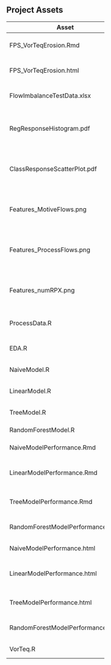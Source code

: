 Project Assets
--------------

<table style="width:51%;">
<colgroup>
<col width="19%" />
<col width="22%" />
<col width="9%" />
</colgroup>
<thead>
<tr class="header">
<th>Asset</th>
<th align="center">Location</th>
<th align="right">Description</th>
</tr>
</thead>
<tbody>
<tr class="odd">
<td>FPS_VorTeqErosion.Rmd</td>
<td align="center">csx415-project/src/Markdown</td>
<td align="right">Formal Problem Statement</td>
</tr>
<tr class="even">
<td>FPS_VorTeqErosion.html</td>
<td align="center">csx415-project/reports</td>
<td align="right">Formal Problem Statement</td>
</tr>
<tr class="odd">
<td>FlowImbalanceTestData.xlsx</td>
<td align="center">csx415-project/data</td>
<td align="right">Model Training/Test Data</td>
</tr>
<tr class="even">
<td>RegResponseHistogram.pdf</td>
<td align="center">csx415-project/graphs</td>
<td align="right">Histogram of Erosion Potential (response) data</td>
</tr>
<tr class="odd">
<td>ClassResponseScatterPlot.pdf</td>
<td align="center">csx415-project/graphs</td>
<td align="right">Scatter Plot of Erosion Risk (response) data</td>
</tr>
<tr class="even">
<td>Features_MotiveFlows.png</td>
<td align="center">csx415-project/graphs</td>
<td align="right">Feature visualization - RPX Motive flows (12X)</td>
</tr>
<tr class="odd">
<td>Features_ProcessFlows.png</td>
<td align="center">csx415-project/graphs</td>
<td align="right">Feature visualization - RPX Process flows (12X)</td>
</tr>
<tr class="even">
<td>Features_numRPX.png</td>
<td align="center">csx415-project/graphs</td>
<td align="right">Feature visualization - number of RPXs running</td>
</tr>
<tr class="odd">
<td>ProcessData.R</td>
<td align="center">csx415-project/munge</td>
<td align="right">Data processing and splitting</td>
</tr>
<tr class="even">
<td>EDA.R</td>
<td align="center">csx415-project/src/Models</td>
<td align="right">Exploratory Data Analysis</td>
</tr>
<tr class="odd">
<td>NaiveModel.R</td>
<td align="center">csx415-project/src/Models</td>
<td align="right">Naive Model</td>
</tr>
<tr class="even">
<td>LinearModel.R</td>
<td align="center">csx415-project/src/Models</td>
<td align="right">Linear Regression Model</td>
</tr>
<tr class="odd">
<td>TreeModel.R</td>
<td align="center">csx415-project/src/Models</td>
<td align="right">Decision Tree Model</td>
</tr>
<tr class="even">
<td>RandomForestModel.R</td>
<td align="center">csx415-project/src/Models</td>
<td align="right">Random Forest Model</td>
</tr>
<tr class="odd">
<td>NaiveModelPerformance.Rmd</td>
<td align="center">csx415-project/src/Markdown</td>
<td align="right">Naive Model Performance</td>
</tr>
<tr class="even">
<td>LinearModelPerformance.Rmd</td>
<td align="center">csx415-project/src/Markdown</td>
<td align="right">Linear Regression Model Performance</td>
</tr>
<tr class="odd">
<td>TreeModelPerformance.Rmd</td>
<td align="center">csx415-project/src/Markdown</td>
<td align="right">Decision Tree Model Performance</td>
</tr>
<tr class="even">
<td>RandomForestModelPerformance.Rmd</td>
<td align="center">csx415-project/src/Markdown</td>
<td align="right">Random Forest Model Performance</td>
</tr>
<tr class="odd">
<td>NaiveModelPerformance.html</td>
<td align="center">csx415-project/src/reports</td>
<td align="right">Naive Model Performance</td>
</tr>
<tr class="even">
<td>LinearModelPerformance.html</td>
<td align="center">csx415-project/src/reports</td>
<td align="right">Linear Regression Model Performance</td>
</tr>
<tr class="odd">
<td>TreeModelPerformance.html</td>
<td align="center">csx415-project/src/reports</td>
<td align="right">Decision Tree Model Performance</td>
</tr>
<tr class="even">
<td>RandomForestModelPerformance.html</td>
<td align="center">csx415-project/src/reports</td>
<td align="right">Random Forest Model Performance</td>
</tr>
<tr class="odd">
<td>VorTeq.R</td>
<td align="center">csx415-project/pkgs</td>
<td align="right">Model Predictor</td>
</tr>
</tbody>
</table>
